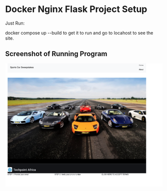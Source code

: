 # Docker Nginx Flask Project Setup

Just Run:

docker compose up --build to get it to run and go to locahost to see the site.

## Screenshot of Running Program

![Running Program](screenshots/werx1.png)
